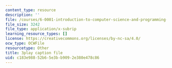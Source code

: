 ```yaml
---
content_type: resource
description: ''
file: /courses/6-0001-introduction-to-computer-science-and-programming-in-python-fall-2016/c183e98852b65e3bb9092e380e478c86_2__KumJsGXc.vtt
file_size: 3242
file_type: application/x-subrip
learning_resource_types: []
license: https://creativecommons.org/licenses/by-nc-sa/4.0/
ocw_type: OCWFile
resourcetype: Other
title: 3play caption file
uid: c183e988-52b6-5e3b-b909-2e380e478c86
---
```


